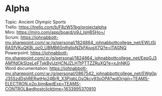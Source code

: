 # Alpha
Topic: Ancient Olympic Sports <br />
Trello: https://trello.com/b/F8zW51bg/projectalpha <br />
Miro: https://miro.com/app/board/o9J_lsH8SHo=/ <br />
Scrum: https://johnabbott-my.sharepoint.com/:w:/g/personal/1824864_johnabbottcollege_net/EWLtSiRASfVKuQKBj_qz0_UBMB60ntfgIIpNZkFAiugX7Q?e=lTAGNQ <br />
Powerpoint: https://johnabbott-my.sharepoint.com/:p:/g/personal/1824864_johnabbottcollege_net/EeqGJ3AM1fdOkSIzeLeFTxkBylJzHCNJZLHTtPTTZZRuXQ?e=xJnNKG <br />
Word documentation: https://johnabbott-my.sharepoint.com/:w:/g/personal/0867542_johnabbottcollege_net/EWg0pJ35SzdDshRERwtHp24BrR_X3PiqbLGsOkcy93oOPA?wdOrigin=TEAMS-ELECTRON.p2p.bim&wdExp=TEAMS-CONTROL&wdhostclicktime=1633995370910
